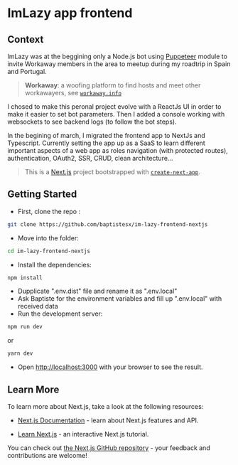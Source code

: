 # ImLazy app frontend

## Context

ImLazy was at the beggining only a Node.js bot using [Puppeteer](https://github.com/puppeteer/puppeteer) module to invite Workaway members in the area to meetup during my roadtrip in Spain and Portugal.

> **Workaway**: a woofing platform to find hosts and meet other workawayers, see [`workaway.info`](https://www.workaway.info/)

I chosed to make this peronal project evolve with a ReactJs UI in order to make it easier to set bot parameters.
Then I added a console working with websockets to see backend logs (to follow the bot steps).

In the begining of march, I migrated the frontend app to NextJs and Typescript. Currently setting the app up as a SaaS to learn different important aspects of a web app as roles navigation (with protected routes), authentication, OAuth2, SSR, CRUD, clean architecture...

> This is a [Next.js](https://nextjs.org/) project bootstrapped with [`create-next-app`](https://github.com/vercel/next.js/tree/canary/packages/create-next-app).

## Getting Started

- First, clone the repo :

```bash
git clone https://github.com/baptistesx/im-lazy-frontend-nextjs
```

- Move into the folder:

```bash
cd im-lazy-frontend-nextjs
```

- Install the dependencies:

```bash
npm install
```

- Dupplicate ".env.dist" file and rename it as ".env.local"
- Ask Baptiste for the environment variables and fill up ".env.local" with received data
- Run the development server:

```bash
npm run dev
```

or

```bash
yarn dev
```

- Open [http://localhost:3000](http://localhost:3000) with your browser to see the result.

## Learn More

To learn more about Next.js, take a look at the following resources:

- [Next.js Documentation](https://nextjs.org/docs) - learn about Next.js features and API.

- [Learn Next.js](https://nextjs.org/learn) - an interactive Next.js tutorial.

You can check out [the Next.js GitHub repository](https://github.com/vercel/next.js/) - your feedback and contributions are welcome!
